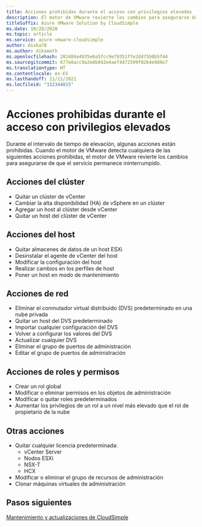 ```yaml
---
title: Acciones prohibidas durante el acceso con privilegios elevados
description: El motor de VMware revierte los cambios para asegurarse de que el servicio permanece ininterrumpido cuando el motor de VMware detecta cualquiera de las siguientes acciones prohibidas.
titleSuffix: Azure VMware Solution by CloudSimple
ms.date: 10/28/2020
ms.topic: article
ms.service: azure-vmware-cloudsimple
author: divka78
ms.author: dikamath
ms.openlocfilehash: 282484e4935e0a5fcc9e79351ffe2dd75b0b5f44
ms.sourcegitcommit: 677e8acc9a2e8b842e4aef4472599f9264e989e7
ms.translationtype: HT
ms.contentlocale: es-ES
ms.lasthandoff: 11/11/2021
ms.locfileid: "132344815"
---
```

# <a name="forbidden-actions-during-elevated-access"></a>Acciones prohibidas durante el acceso con privilegios elevados

Durante el intervalo de tiempo de elevación, algunas acciones están prohibidas. Cuando el motor de VMware detecta cualquiera de las siguientes acciones prohibidas, el motor de VMware revierte los cambios para asegurarse de que el servicio permanece ininterrumpido.

## <a name="cluster-actions"></a>Acciones del clúster

- Quitar un clúster de vCenter
- Cambiar la alta disponibilidad (HA) de vSphere en un clúster
- Agregar un host al clúster desde vCenter
- Quitar un host del clúster de vCenter

## <a name="host-actions"></a>Acciones del host

- Quitar almacenes de datos de un host ESXi
- Desinstalar el agente de vCenter del host
- Modificar la configuración del host
- Realizar cambios en los perfiles de host
- Poner un host en modo de mantenimiento

## <a name="network-actions"></a>Acciones de red

- Eliminar el conmutador virtual distribuido (DVS) predeterminado en una nube privada
- Quitar un host del DVS predeterminado
- Importar cualquier configuración del DVS
- Volver a configurar los valores del DVS
- Actualizar cualquier DVS
- Eliminar el grupo de puertos de administración
- Editar el grupo de puertos de administración

## <a name="roles-and-permissions-actions"></a>Acciones de roles y permisos

- Crear un rol global
- Modificar o eliminar permisos en los objetos de administración
- Modificar o quitar roles predeterminados
- Aumentar los privilegios de un rol a un nivel más elevado que el rol de propietario de la nube

## <a name="other-actions"></a>Otras acciones

- Quitar cualquier licencia predeterminada:
  - vCenter Server
  - Nodos ESXi
  - NSX-T
  - HCX
- Modificar o eliminar el grupo de recursos de administración
- Clonar máquinas virtuales de administración


## <a name="next-steps"></a>Pasos siguientes
[Mantenimiento y actualizaciones de CloudSimple](cloudsimple-maintenance-updates.md) 
